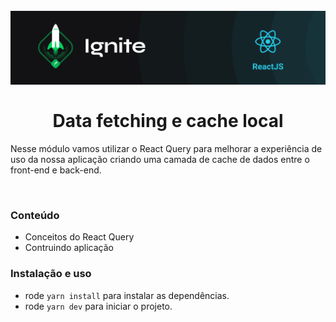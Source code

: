 <h1 align="center">
  <br>
  <img src="../.github/ignite.png" alt="Ignite" >
  <br><br>
  Data fetching e cache local
</h1>

Nesse módulo vamos utilizar o React Query para melhorar a experiência de uso da nossa aplicação criando uma camada de cache de dados entre o front-end e back-end.

<br>

### Conteúdo

- Conceitos do React Query
- Contruindo aplicação

### Instalação e uso

- rode `yarn install` para instalar as dependências.
- rode `yarn dev` para iniciar o projeto.